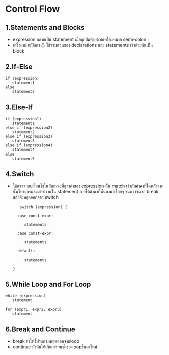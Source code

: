 # Control Flow


## 1.Statements and Blocks

- expression กลายเป็น statement เมื่อถูกปิดท้ายด้วยเครื่องหมาย semi-colon ;
- เครื่องหมายปีกกา {} ใช้รวมส่วนของ declarations และ statements เข้าด้วยกันเป็น block


## 2.If-Else

```
if (expression)
   statement1
else 
   statement2
```


## 3.Else-If

```
if (expression1)
   statement1
else if (expression2)
   statement2
else if (expression3)
   statement3
else if (expression4)
   statement4
else
   statement5
```

## 4.Switch

- ใช้ตรวจสอบเงื่อนไขในลักษณะที่ดูว่าค่าของ expression นั้น match เข้ากับค่าคงที่ใดหลังจากนั้นโปรแกรมจะมาทำงานใน statement ภายใต้ค่าคงที่นั้นลงมาเรื่อยๆ จนกว่าจะเจอ break แล้วจึงหลุดออกจาก switch
    
    ```
       switch (expression) {

      case const-expr: 

         statements

      case const-expr:

         statements

      default: 

         statements

    }
    ```


## 5.While Loop and For Loop

```
while (expression) 
   statement
```

```
for (expr1; expr2; expr3)
   statement
```


## 6.Break and Continue

- break ทำให้โปรแกรมหลุดออกจากloop
- continue บังคับให้เกิดการวนซ้ำของloopขึ้นมาใหม่


